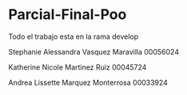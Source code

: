 # Parcial-Final-Poo
Todo el trabajo esta en la rama develop

Stephanie Alessandra Vasquez Maravilla 00056024

Katherine Nicole Martinez Ruiz 00045724

Andrea Lissette Marquez Monterrosa 00033924
